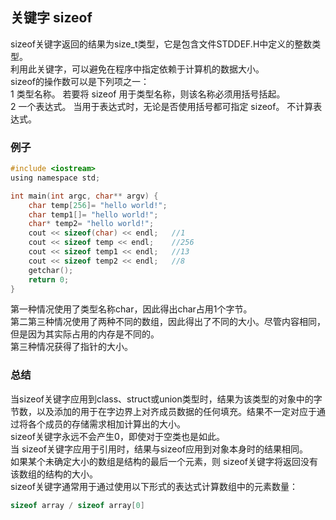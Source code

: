 ## 关键字 sizeof
sizeof关键字返回的结果为size_t类型，它是包含文件STDDEF.H中定义的整数类型。   
利用此关键字，可以避免在程序中指定依赖于计算机的数据大小。   
sizeof的操作数可以是下列项之一：    
1 类型名称。 若要将 sizeof 用于类型名称，则该名称必须用括号括起。    
2 一个表达式。 当用于表达式时，无论是否使用括号都可指定 sizeof。 不计算表达式。   
### 例子
```c
#include <iostream>
using namespace std;

int main(int argc, char** argv) {
	char temp[256]= "hello world!";
	char temp1[]= "hello world!";
	char* temp2= "hello world!";
	cout << sizeof(char) << endl;	//1
	cout << sizeof temp << endl;	//256
	cout << sizeof temp1 << endl;	//13
	cout << sizeof temp2 << endl;	//8
	getchar();
	return 0;
}
```
第一种情况使用了类型名称char，因此得出char占用1个字节。  
第二第三种情况使用了两种不同的数组，因此得出了不同的大小。尽管内容相同，但是因为其实际占用的内存是不同的。   
第三种情况获得了指针的大小。   
### 总结
当sizeof关键字应用到class、struct或union类型时，结果为该类型的对象中的字节数，以及添加的用于在字边界上对齐成员数据的任何填充。结果不一定对应于通过将各个成员的存储需求相加计算出的大小。   
sizeof关键字永远不会产生0，即使对于空类也是如此。    
当 sizeof关键字应用于引用时，结果与sizeof应用到对象本身时的结果相同。   
如果某个未确定大小的数组是结构的最后一个元素，则 sizeof关键字将返回没有该数组的结构的大小。   
sizeof关键字通常用于通过使用以下形式的表达式计算数组中的元素数量：   
```c
sizeof array / sizeof array[0]    
```
